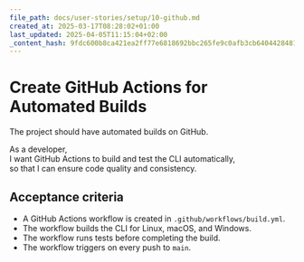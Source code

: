 ```yaml
---
file_path: docs/user-stories/setup/10-github.md
created_at: 2025-03-17T08:28:02+01:00
last_updated: 2025-04-05T11:15:04+02:00
_content_hash: 9fdc600b8ca421ea2ff77e6818692bbc265fe9c0afb3cb6404428481de511e97
---
```


# Create GitHub Actions for Automated Builds
The project should have automated builds on GitHub.

As a developer,  
I want GitHub Actions to build and test the CLI automatically,  
so that I can ensure code quality and consistency.

## Acceptance criteria

- A GitHub Actions workflow is created in `.github/workflows/build.yml`.
- The workflow builds the CLI for Linux, macOS, and Windows.
- The workflow runs tests before completing the build.
- The workflow triggers on every push to `main`.